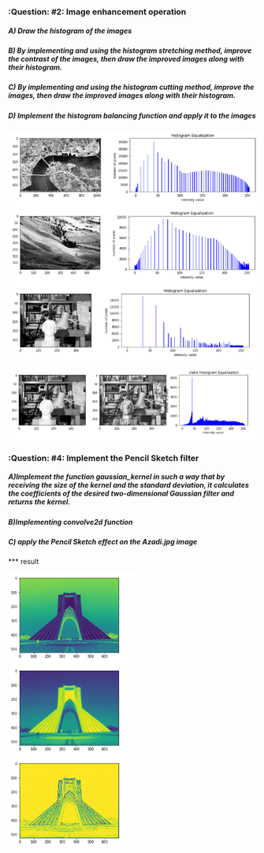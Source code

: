 ### :Question: #2: Image enhancement operation

##### A) Draw the histogram of the images

##### B) By implementing and using the histogram stretching method, improve the contrast of the images, then draw the improved images along with their histogram.

##### C) By implementing and using the histogram cutting method, improve the images, then draw the improved images along with their histogram.

##### D) Implement the histogram balancing function and apply it to the images

![](2.PNG)

![](21.PNG)


### :Question: #4: Implement the Pencil Sketch filter

##### A)Implement the function gaussian_kernel in such a way that by receiving the size of the kernel and the standard deviation, it calculates the coefficients of the desired two-dimensional Gaussian filter and returns the kernel.

##### B)Implementing convolve2d function

##### C) apply the Pencil Sketch effect on the Azadi.jpg image

*** result

![](4.PNG)